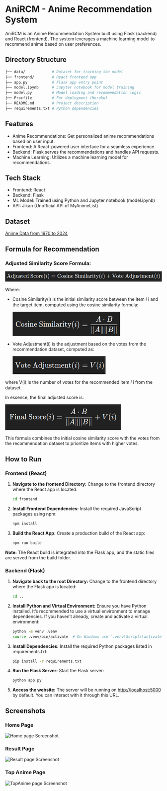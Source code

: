# AniRCM - Anime Recommendation System

AniRCM is an Anime Recommendation System built using Flask (backend) and React (frontend). The system leverages a machine learning model to recommend anime based on user preferences.

## Directory Structure

```bash
├── data/            # Dataset for training the model
├── frontend/        # React frontend app
├── app.py           # Flask app entry point
├── model.ipynb      # Jupyter notebook for model training
├── model.py         # Model loading and recommendation logic
├── Procfile         # For deployment (Heroku)
├── README.md        # Project description
├── requirements.txt # Python dependencies
```

## Features

* Anime Recommendations: Get personalized anime recommendations based on user input.
* Frontend: A React-powered user interface for a seamless experience.
* Backend: Flask serves the recommendations and handles API requests.
* Machine Learning: Utilizes a machine learning model for recommendations.

## Tech Stack

* Frontend: React
* Backend: Flask
* ML Model: Trained using Python and Jupyter notebook (model.ipynb)
* API: Jikan (Unofficial API of MyAnimeList)

## Dataset

[Anime Data from 1970 to 2024]('https://www.kaggle.com/datasets/vaipant/anime-data-from-1970-to-2024')

## Formula for Recommendation

### Adjusted Similarity Score Formula:
![Adjusted Similarity](screenshots/as.png)

Where:

*  Cosine Similarity(i) is the initial similarity score between the item 𝑖 i and the target item, computed using the cosine similarity formula:
   
   ![Cosine Similarity](screenshots/cs.png)
​
*  Vote Adjustment(i) is the adjustment based on the votes from the recommendation dataset, computed as:
   
   ![Vote Adjustment](screenshots/va.png)

where V(i) is the number of votes for the recommended item 𝑖 i from the dataset.

In essence, the final adjusted score is:

![Final Score](screenshots/fs.png)

This formula combines the initial cosine similarity score with the votes from the recommendation dataset to prioritize items with higher votes.

## How to Run

### Frontend (React)
1. **Navigate to the frontend Directory:**
   Change to the frontend directory where the React app is located:
   ```bash
   cd frontend
   ```

2. **Install Frontend Dependencies:**
   Install the required JavaScript packages using npm:
   ```bash
   npm install
   ```

3. **Build the React App:**
   Create a production build of the React app:
   ```bash
   npm run build
   ```

**Note:** The React build is integrated into the Flask app, and the static files are served from the build folder.

### Backend (Flask)
1. **Navigate back to the root Directory:**
   Change to the frontend directory where the Flask app is located:
   ```bash
   cd ..
   ```

1. **Install Python and Virtual Environment:**
   Ensure you have Python installed. It’s recommended to use a virtual environment to manage dependencies. If you haven’t already, create and activate a virtual environment:
   ```bash
   python -m venv .venv
   source .venv/bin/activate  # On Windows use `.venv\Scripts\activate`
   ```

1. **Install Dependencies:**
   Install the required Python packages listed in requirements.txt:
   ```bash
   pip install -r requirements.txt
   ```

2. **Run the Flask Server:**
   Start the Flask server:
   ```bash
   python app.py
   ```

3. **Access the website:**
   The server will be running on [http://localhost:5000](http://localhost:5000) by default. You can interact with it through this URL.

## Screenshots

### Home Page
![Home page Screenshot](screenshots/home.png)

### Result Page
![Result page Screenshot](screenshots/result.png)

### Top Anime Page
![TopAnime page Screenshot](screenshots/topanime.png)